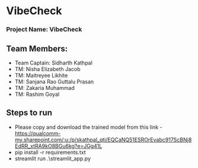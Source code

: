 # VibeCheck

### Project Name: VibeCheck

## Team Members:

- Team Captain: Sidharth Kathpal
- TM: Nisha Elizabeth Jacob
- TM: Maitreyee Likhite
- TM: Sanjana Rao Guttalu Prasan
- TM: Zakaria Muhammad
- TM: Rashim Goyal

## Steps to run
- Please copy and download the trained model from this link - https://qualcomm-my.sharepoint.com/:u:/p/skathpal_qti/EQCaNQ51ESROrEvabc917ScBNj8EdRR_xtRA9kO8BGu6kg?e=JGg41L
- pip install -r requirements.txt
- streamlit run .\streamlit_app.py
